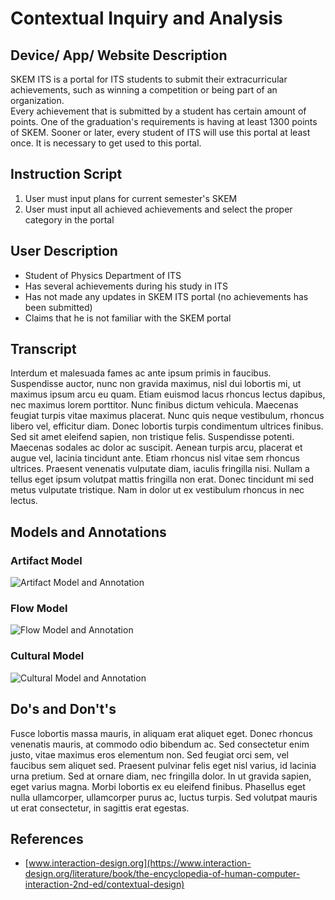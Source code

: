 # Contextual Inquiry and Analysis
## Device/ App/ Website Description
SKEM ITS is a portal for ITS students to submit their extracurricular achievements, such as winning a competition or being part of an organization.  
Every achievement that is submitted by a student has certain amount of points. One of the graduation's requirements is having at least 1300 points of SKEM. Sooner or later, every student of ITS will use this portal at least once. It is necessary to get used to this portal.
## Instruction Script
1. User must input plans for current semester's SKEM
2. User must input all achieved achievements and select the proper category in the portal
## User Description
- Student of Physics Department of ITS
- Has several achievements during his study in ITS
- Has not made any updates in SKEM ITS portal (no achievements has been submitted)
- Claims that he is not familiar with the SKEM portal
## Transcript
Interdum et malesuada fames ac ante ipsum primis in faucibus. Suspendisse auctor, nunc non gravida maximus, nisl dui lobortis mi, ut maximus ipsum arcu eu quam. Etiam euismod lacus rhoncus lectus dapibus, nec maximus lorem porttitor. Nunc finibus dictum vehicula. Maecenas feugiat turpis vitae maximus placerat. Nunc quis neque vestibulum, rhoncus libero vel, efficitur diam. Donec lobortis turpis condimentum ultrices finibus. Sed sit amet eleifend sapien, non tristique felis. Suspendisse potenti. Maecenas sodales ac dolor ac suscipit. Aenean turpis arcu, placerat et augue vel, lacinia tincidunt ante. Etiam rhoncus nisl vitae sem rhoncus ultrices. Praesent venenatis vulputate diam, iaculis fringilla nisi. Nullam a tellus eget ipsum volutpat mattis fringilla non erat. Donec tincidunt mi sed metus vulputate tristique. Nam in dolor ut ex vestibulum rhoncus in nec lectus.
## Models and Annotations
### Artifact Model
![Artifact Model and Annotation](https://picsum.photos/400/300/?random)
### Flow Model
![Flow Model and Annotation](https://picsum.photos/400/300/?random)
### Cultural Model
![Cultural Model and Annotation](https://picsum.photos/400/300/?random)
## Do's and Don't's
Fusce lobortis massa mauris, in aliquam erat aliquet eget. Donec rhoncus venenatis mauris, at commodo odio bibendum ac. Sed consectetur enim justo, vitae maximus eros elementum non. Sed feugiat orci sem, vel faucibus sem aliquet sed. Praesent pulvinar felis eget nisl varius, id lacinia urna pretium. Sed at ornare diam, nec fringilla dolor. In ut gravida sapien, eget varius magna. Morbi lobortis ex eu eleifend finibus. Phasellus eget nulla ullamcorper, ullamcorper purus ac, luctus turpis. Sed volutpat mauris ut erat consectetur, in sagittis erat egestas.  
## References
* [www.interaction-design.org](https://www.interaction-design.org/literature/book/the-encyclopedia-of-human-computer-interaction-2nd-ed/contextual-design)
